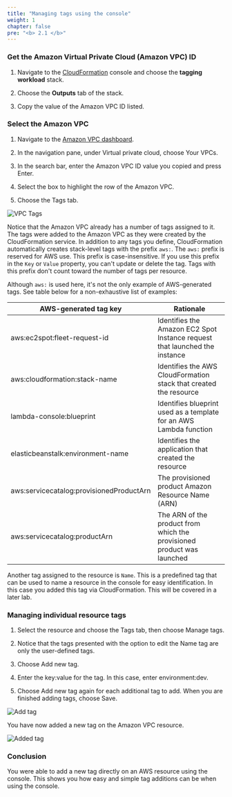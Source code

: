 ```yaml
---
title: "Managing tags using the console"
weight: 1
chapter: false
pre: "<b> 2.1 </b>"
---
```


### Get the Amazon Virtual Private Cloud (Amazon VPC) ID

1. Navigate to the [CloudFormation](https://console.aws.amazon.com/cloudformation/) console and choose the **tagging workload** stack.

1. Choose the **Outputs** tab of the stack.

1. Copy the value of the Amazon VPC ID listed.

### Select the Amazon VPC

1. Navigate to the [Amazon VPC dashboard](https://console.aws.amazon.com/vpc).

1. In the navigation pane, under Virtual private cloud, choose Your VPCs.

1. In the search bar, enter the Amazon VPC ID value you copied and press Enter.

1. Select the box to highlight the row of the Amazon VPC.

1. Choose the Tags tab.

![VPC Tags](../../images/2/1/001-vpc_default_tags.png)

Notice that the Amazon VPC already has a number of tags assigned to it. The tags were added to the Amazon VPC as they were created by the CloudFormation service. In addition to any tags you define, CloudFormation automatically creates stack-level tags with the prefix `aws:`. The `aws:` prefix is reserved for AWS use. This prefix is case-insensitive. If you use this prefix in the `Key` or `Value` property, you can't update or delete the tag. Tags with this prefix don't count toward the number of tags per resource.

Although `aws:` is used here, it's not the only example of AWS-generated tags. See table below for a non-exhaustive list of examples:

| **AWS-generated tag key** |	**Rationale**  |
|------------------------------|-------------------------------------------------------------------|
| aws:ec2spot:fleet-request-id	| Identifies the Amazon EC2 Spot Instance request that launched the instance  |
aws:cloudformation:stack-name	| Identifies the AWS CloudFormation stack that created the resource  |
| lambda-console:blueprint	| Identifies blueprint used as a template for an AWS Lambda function  |
| elasticbeanstalk:environment-name	| Identifies the application that created the resource  |
| aws:servicecatalog:provisionedProductArn	| The provisioned product Amazon Resource Name (ARN)  |
| aws:servicecatalog:productArn	| The ARN of the product from which the provisioned product was launched  |

Another tag assigned to the resource is `Name`. This is a predefined tag that can be used to name a resource in the console for easy identification. In this case you added this tag via CloudFormation. This will be covered in a later lab.

### Managing individual resource tags

1. Select the resource and choose the Tags tab, then choose Manage tags.

1. Notice that the tags presented with the option to edit the Name tag are only the user-defined tags.

1. Choose Add new tag.

1. Enter the key:value for the tag. In this case, enter environment:dev.

1. Choose Add new tag again for each additional tag to add. When you are finished adding tags, choose Save.

![Add tag](../../images/2/1/002-vpc_new_tag.png)

You have now added a new tag on the Amazon VPC resource.

![Added tag](../../images/2/1/003-vpc_final_look.png)

### Conclusion
You were able to add a new tag directly on an AWS resource using the console. This shows you how easy and simple tag additions can be when using the console.
